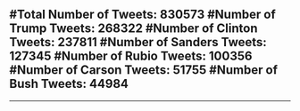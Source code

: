 #Total Number of Tweets: 830573 
#Number of Trump Tweets: 268322
#Number of Clinton Tweets: 237811
#Number of Sanders Tweets: 127345
#Number of Rubio Tweets: 100356
#Number of Carson Tweets: 51755
#Number of Bush Tweets: 44984
---
---
